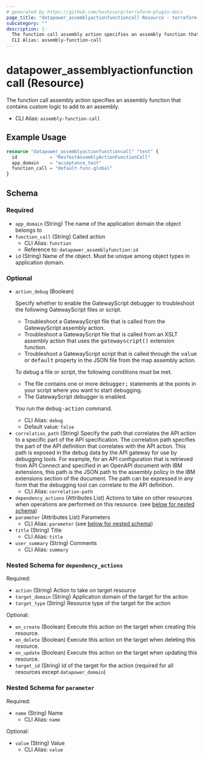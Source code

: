 ```yaml
---
# generated by https://github.com/hashicorp/terraform-plugin-docs
page_title: "datapower_assemblyactionfunctioncall Resource - terraform-provider-datapower"
subcategory: ""
description: |-
  The function call assembly action specifies an assembly function that contains custom logic to add to an assembly.
  CLI Alias: assembly-function-call
---
```


# datapower_assemblyactionfunctioncall (Resource)

The function call assembly action specifies an assembly function that contains custom logic to add to an assembly.
  - CLI Alias: `assembly-function-call`

## Example Usage

```terraform
resource "datapower_assemblyactionfunctioncall" "test" {
  id            = "ResTestAssemblyActionFunctionCall"
  app_domain    = "acceptance_test"
  function_call = "default-func-global"
}
```

<!-- schema generated by tfplugindocs -->
## Schema

### Required

- `app_domain` (String) The name of the application domain the object belongs to
- `function_call` (String) Called action
  - CLI Alias: `function`
  - Reference to: `datapower_assemblyfunction:id`
- `id` (String) Name of the object. Must be unique among object types in application domain.

### Optional

- `action_debug` (Boolean) <p>Specify whether to enable the GatewayScript debugger to troubleshoot the following GatewayScript files or script.</p><ul><li>Troubleshoot a GatewayScript file that is called from the GatewayScript assembly action.</li><li>Troubleshoot a GatewayScript file that is called from an XSLT assembly action that uses the <tt>gatewayscript()</tt> extension function.</li><li>Troubleshoot a GatewayScript script that is called through the <tt>value</tt> or <tt>default</tt> property in the JSON file from the map assembly action.</li></ul><p>To debug a file or script, the following conditions must be met.</p><ul><li>The file contains one or more <tt>debugger;</tt> statements at the points in your script where you want to start debugging.</li><li>The GatewayScript debugger is enabled.</li></ul><p>You run the <tt>debug-action</tt> command.</p>
  - CLI Alias: `debug`
  - Default value: `false`
- `correlation_path` (String) Specify the path that correlates the API action to a specific part of the API specification. The correlation path specifies the part of the API definition that correlates with the API action. This path is exposed in the debug data by the API gateway for use by debugging tools. For example, for an API configuration that is retrieved from API Connect and specified in an OpenAPI document with IBM extensions, this path is the JSON path to the assembly policy in the IBM extensions section of the document. The path can be expressed in any form that the debugging tool can correlate to the API definition.
  - CLI Alias: `correlation-path`
- `dependency_actions` (Attributes List) Actions to take on other resources when operations are performed on this resource. (see [below for nested schema](#nestedatt--dependency_actions))
- `parameter` (Attributes List) Parameters
  - CLI Alias: `parameter` (see [below for nested schema](#nestedatt--parameter))
- `title` (String) Title
  - CLI Alias: `title`
- `user_summary` (String) Comments
  - CLI Alias: `summary`

<a id="nestedatt--dependency_actions"></a>
### Nested Schema for `dependency_actions`

Required:

- `action` (String) Action to take on target resource
- `target_domain` (String) Application domain of the target for the action
- `target_type` (String) Resource type of the target for the action

Optional:

- `on_create` (Boolean) Execute this action on the target when creating this resource.
- `on_delete` (Boolean) Execute this action on the target when deleting this resource.
- `on_update` (Boolean) Execute this action on the target when updating this resource.
- `target_id` (String) Id of the target for the action (required for all resources except `datapower_domain`)


<a id="nestedatt--parameter"></a>
### Nested Schema for `parameter`

Required:

- `name` (String) Name
  - CLI Alias: `name`

Optional:

- `value` (String) Value
  - CLI Alias: `value`
